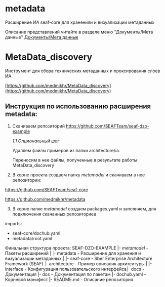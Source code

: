 # metadata
Расширение ИА seaf-core для храненияи и визуализации метаданных

Описание представлений читайте в разделе меню "Документы/Мета данные"
[Документы/Мета данные](/docs/seaf.md.description)

# MetaData_discovery
Инструмент для сбора технических метаданных и проксирования слоев ИА

[https://github.com/medmikhr/MetaData_discovery](https://github.com/medmikhr/MetaData_discovery)

## Инструкция по использованию расширения metadata:

1. Скачиваем репозиторий
https://github.com/SEAFTeam/seaf-dzo-example

    *1.1 Опциональный шаг*

    Удаляем файлы примеров из папки architecture/ia.

    Переносим в нее файлы, полученные в результате работы MetaData_discovery

2. В корне проекта создаем папку _metamodel_ и скачиваем в нее репозитории:

https://github.com/SEAFTeam/seaf-core

https://github.com/medmikhr/metadata

3. В корне папке _metamodel_ создаем packages.yaml и заполняем, для подключения скачанных репозиториев

imports:
 - seaf-core/dochub.yaml
 - metadata/root.yaml

Финальная структура проекта:
SEAF-DZO-EXAMPLE
|- _metamodel_ - Пакеты расширений
| |- metadata - Расширение для хранения и визуализации метаданных
| |- seaf-core - Sber Enterprise Architecture Framework (SEAF)
|- architecture - Пример описания архитектуры
| |- interface - Конфигурация пользовательского интерфейса|- docs - Документация
|- dos - Документация по пакетам
|- dochub.yaml - Корневой манифест
|- README.md - Описание репозитория